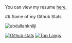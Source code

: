 <!--
**abdullahkhilji/abdullahkhilji** is a ✨ _special_ ✨ repository because its `README.md` (this file) appears on your GitHub profile.

Here are some ideas to get you started:

- 🔭 I’m currently working on ...
- 🌱 I’m currently learning ...
- 👯 I’m looking to collaborate on ...
- 🤔 I’m looking for help with ...
- 💬 Ask me about ...
- 📫 How to reach me: ...
- 😄 Pronouns: ...
- ⚡ Fun fact: ...


## Hey 👋, This is Abdullah Faiz Ur Rahman Khilji
[![Gmail Badge](https://img.shields.io/badge/-abdullah__ug@cse.nits.ac.in-c14438?style=flat&logo=Gmail&logoColor=white&link=mailto:abdullah_ug@cse.nits.ac.in)](mailto:abdullah_ug@cse.nits.ac.in) 
[![Linkedin Badge](https://img.shields.io/badge/-abdullah1khilji-0072b1?style=flat&logo=Linkedin&logoColor=white&link=https://www.linkedin.com/in/abdullah1khilji/)](https://www.linkedin.com/in/abdullah1khilji/) [![Github Badge](https://img.shields.io/badge/-abdullahkhilji-grey?style=flat&logo=github&logoColor=white&link=https://github.com/abdullahkhilji/)](https://www.github.com/abdullahkhilji/) [![Twitter Badge](https://img.shields.io/badge/-abdullah1khilji-00acee?style=flat&logo=twitter&logoColor=white&link=https://twitter.com/abdullah1khilji/)](https://www.twitter.com/abdullah1khilji/) [![Portfolio Badge](https://img.shields.io/badge/portfolio-web-blue?style=flat&link=https://abdullahkhilji.github.io//)](https://abdullahkhilji.github.io//) <p align='left'>CSE Department | NIT Silchar</p>
-->
<p align='left'> You can view my resume <a href='https://abdullahkhilji.github.io/resume.pdf ' target=_blank><u>here</u>.</a></p>
## Some of my Github Stats
<p align=left> <img src=https://komarev.com/ghpvc/?username=abdullahkhilji alt=abdullahkhilji /> </p>

[![Github stats](https://github-readme-stats.vercel.app/api?username=abdullahkhilji&show_icons=true&include_all_commits=true)](https://github.com/abdullahkhilji/)
[![Top Langs](https://github-readme-stats.vercel.app/api/top-langs/?username=abdullahkhilji&layout=compact)](https://github.com/abdullahkhilji/)


